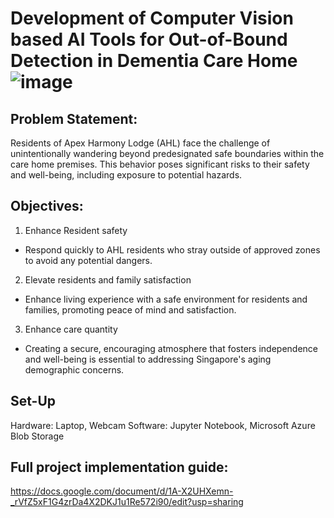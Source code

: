 # Development of Computer Vision based AI Tools for Out-of-Bound Detection in Dementia Care Home![image](https://github.com/user-attachments/assets/a528d5d8-5ab3-406d-bab9-98690f8e71c9)

## Problem Statement:
Residents of Apex Harmony Lodge (AHL) face the challenge of unintentionally wandering beyond predesignated safe boundaries within the care home premises. 
This behavior poses significant risks to their safety and well-being, including exposure to potential hazards.

## Objectives:
1. Enhance Resident safety
- Respond quickly to AHL residents who stray outside of approved zones to avoid any potential dangers.

2. Elevate residents and family satisfaction
- Enhance living experience with a safe environment for residents and families, promoting peace of mind and satisfaction.

3. Enhance care quantity
- Creating a secure, encouraging atmosphere that fosters independence and well-being is essential to addressing Singapore's aging demographic concerns.

## Set-Up
Hardware: Laptop, Webcam
Software: Jupyter Notebook, Microsoft Azure Blob Storage

## Full project implementation guide:
https://docs.google.com/document/d/1A-X2UHXemn-_rVfZ5xF1G4zrDa4X2DKJ1u1Re572i90/edit?usp=sharing








